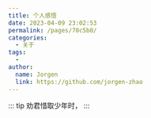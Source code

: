 ```yaml
---
title: 个人感悟
date: 2023-04-09 23:02:53
permalink: /pages/70c5b0/
categories:
  - 关于
tags:
  - 
author: 
  name: Jorgen
  link: https://github.com/jorgen-zhao
---
```

::: tip 劝君惜取少年时，
:::